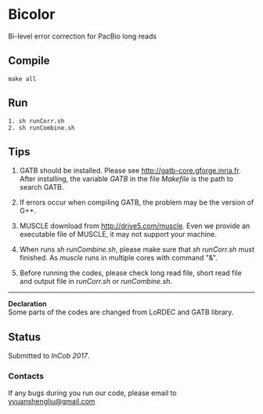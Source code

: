 # Bicolor

Bi-level error correction for PacBio long reads

## Compile
	make all
	
## Run
	1. sh runCorr.sh
	2. sh runCombine.sh

## Tips
1. GATB should be installed. Please see http://gatb-core.gforge.inria.fr. After installing, the variable *GATB* in the file *Makefile* is the path to search GATB.

2. If errors occur when compiling GATB, the problem may be the version of G++.

3. MUSCLE download from http://drive5.com/muscle. Even we provide an executable file of MUSCLE, it may not support your machine.

4. When runs *sh runCombine.sh*, please make sure that *sh runCorr.sh* must finished. As *muscle* runs in multiple cores with command "&".

5. Before running the codes, please check long read file, short read file and output file in *runCorr.sh* or *runCombine.sh*.

---
**Declaration**<br />
Some parts of the codes are changed from LoRDEC and GATB library.

## Status
Submitted to *InCob 2017*.

### Contacts
If any bugs during you run our code, please email to <yyuanshengliu@gmail.com>

